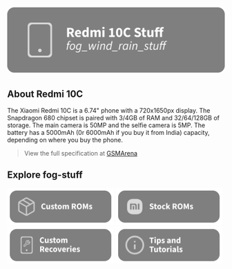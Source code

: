 # [![header](/assets/Title.svg)](https://github.com/Loominagit/fog-stuff/)

## About Redmi 10C
The Xiaomi Redmi 10C is a 6.74" phone with a 720x1650px display. The Snapdragon 680 chipset is paired with 3/4GB of RAM and 32/64/128GB of storage. The main camera is 50MP and the selfie camera is 5MP. The battery has a 5000mAh (0r 6000mAh if you buy it from India) capacity, depending on where you buy the phone.
> View the full specification at [GSMArena](https://www.gsmarena.com/xiaomi_redmi_10c-11418.php)

## Explore fog-stuff
<a href="/custom_rom/README.md"><img src="/assets/Custom-ROMS.svg" alt="Check out the custom ROM section!" width="49%" height="49%"></a> <a href="https://xiaomifirmwareupdater.com/miui/fog/"><img src="/assets/MIUI.svg" alt="Download the stock ROM here!" width="49%" height="49%"></a>
<a href="/custom_recovery/README.md"><img src="/assets/Custom-Recovery.svg" alt="Check out the custom recovery section!" width="49%" height="49%"></a> <img src="/assets/Tutorials.svg" alt="Ever feel lost? Check out the tutorials!" width="49%" height="49%">
